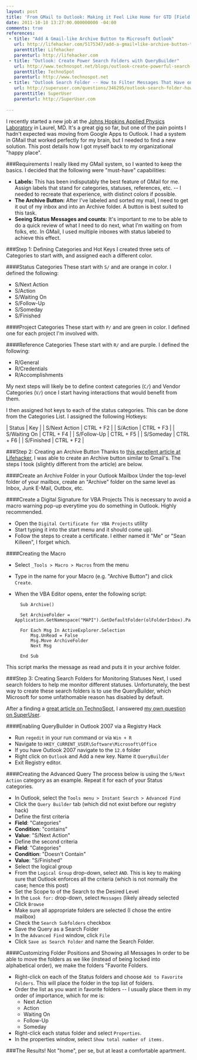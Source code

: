 ```yaml
---
layout: post
title: 'From GMail to Outlook: Making it Feel Like Home for GTD [Field Notes]'
date: 2011-10-18 13:27:00.000000000 -04:00
comments: true
references: 
 - title: "Add A Gmail-like Archive Button to Microsoft Outlook"
   url: http://lifehacker.com/5175347/add-a-gmail+like-archive-button-to-microsoft-outlook
   parenttitle: Lifehacker
   parenturl: http://lifehacker.com
 - title: "Outlook: Create Power Search Folders with QueryBuilder"
   url: http://www.technospot.net/blogs/outlook-create-powerful-search-folders-with-query-builder/
   parenttitle: TechnoSpot
   parenturl: http://www.technospot.net
 - title: "Outlook Search Folder -- How to Filter Messages That Have one Category but Don't Have Another?"
   url: http://superuser.com/questions/346295/outlook-search-folder-how-to-filter-messages-that-have-one-category-but-dont
   parenttitle: SuperUser
   parenturl: http://SuperUser.com
   
---
```

I recently started a new job at the [Johns Hopkins Applied Physics Laboratory] in Laurel, MD. It's a great gig so far, but one of the pain points I hadn't expected was moving from Google Apps to Outlook. I had a system in GMail that worked perfectly for my brain, but I needed to find a new solution. This post details how I got myself back to my organizational "happy place".

###Requirements
I really liked my GMail system, so I wanted to keep the basics. I decided that the following were "must-have" capabilities:

* **Labels:** This has been indisputably the best feature of GMail for me. Assign labels that stand for categories, statuses, references, etc. -- I needed to recreate that experience, with distinct colors if possible.
* **The Archive Button:** After I've labeled and sorted my mail, I need to get it out of my inbox and into an Archive folder. A button is best suited to this task.
* **Seeing Status Messages and counts**: It's important to me to be able to do a quick review of what I need to do next, what I'm waiting on from folks, etc. In GMail, I used multiple inboxes with status labeled to achieve this effect. 

###Step 1: Defining Categories and Hot Keys
I created three sets of Categories to start with, and assigned each a different color.

####Status Categories
These start with `S/` and are orange in color. I defined the following:

* S/Next Action
* S/Action
* S/Waiting On
* S/Follow-Up
* S/Someday
* S/Finished

####Project Categories
These start with `P/` and are green in color. I defined one for each project I'm involved with.

####Reference Categories
These start with `R/` and are purple. I defined the following:

* R/General
* R/Credentials
* R/Accomplishments

My next steps will likely be to define context categories (`C/`) and Vendor Categories (`V/`) once I start having interactions that would benefit from them.

I then assigned hot keys to each of the status categories. This can be done from the Categories List. I assigned the following Hotkeys:

| Status | Key |
| S/Next Action | CTRL + F2 |
| S/Action | CTRL + F3 | 
| S/Waiting On | CTRL + F4 |
| S/Follow-Up | CTRL + F5 |
| S/Someday | CTRL + F6 |
| S/Finished | CTRL + F2 |

###Step 2: Creating an Archive Button
Thanks to [this excellent article at Lifehacker], I was able to create an Archive button similar to Gmail's. The steps I took (slightly different from the article) are below.

####Create an Archive Folder in your Outlook Mailbox
Under the top-level folder of your mailbox, create an "Archive" folder on the same level as Inbox, Junk E-Mail, Outbox, etc.

####Create a Digital Signature for VBA Projects
This is necessary to avoid a macro warning pop-up everytime you do something in Outlook. Highly recommended.

* Open the `Digital Certificate for VBA Projects` utility 
 * Start typing it into the start menu and it should come up).
* Follow the steps to create a certificate. I either named it "Me" or "Sean Killeen", I forget which.

####Creating the Macro
* Select `_Tools > Macro > Macros` from the menu
* Type in the name for your Macro (e.g. "Archive Button") and click `Create`.
* When the VBA Editor opens, enter the following script:

        Sub Archive()
        
        Set ArchiveFolder = Application.GetNamespace("MAPI").GetDefaultFolder(olFolderInbox).Parent.Folders("Archive")
        
        For Each Msg In ActiveExplorer.Selection
            Msg.UnRead = False
            Msg.Move ArchiveFolder
            Next Msg
        
        End Sub

This script marks the message as read and puts it in your archive folder.

###Step 3: Creating Search Folders for Monitoring Statuses
Next, I used search folders to help me monitor different statuses. Unfortunately, the best way to create these search folders is to use the QueryBuilder, which Microsoft for some unfathomable reason has disabled by default.

After a finding a [great article on TechnoSpot], I answered [my own question on SuperUser].

####Enabling QueryBuilder in Outlook 2007 via a Registry Hack
* Run `regedit` in your run command or via `Win + R`
* Navigate to `HKEY_CURRENT_USER\Software\Microsoft\Office`
* If you have Outlook 2007 navigate to the `12.0` folder
* Right click on `Outlook` and Add a new key. Name it `QueryBuilder`
* Exit Registry editor.

####Creating the Advanced Query
The process below is using the `S/Next Action` category as an example. Repeat it for each of your Status categories.

* In Outlook, select the `Tools menu > Instant Search > Advanced Find`
* Click the `Query Builder` tab (which did not exist before our registry hack)
* Define the first criteria
 * **Field**: "Categories"
 * **Condition**: "contains"
 * **Value**: "S/Next Action"
* Define the second criteria
 * **Field**: "Categories"
 * **Condition**: "Doesn't Contain"
 * **Value**: "S/Finished"
* Select the logical group
 * From the `Logical Group` drop-down, select `AND`. This is key to making sure that Outlook enforces all the criteria (which is not normally the case; hence this post)
* Set the Scope to of the Search to the Desired Level
 * In the `Look for:` drop-down, select `Messages` (likely already selected
 * Click `Browse`
 * Make sure all appropriate folders are selected (I chose the entire mailbox)
 * Check the `Search Subfolders` checkbox
* Save the Query as a Search Folder
 * In the `Advanced Find` window, click `File`
 * Click `Save as Search Folder` and name the Search Folder.
  
####Customizing Folder Positions and Showing all Messages
In order to be able to move the folders as we like (instead of being locked into alphabetical order), we make the folders "Favorite Folders.

* Right-click on each of the Status folders and choose `Add to Favorite Folders`. This will place the folder in the top list of folders.
* Order the list as you want in favorite folders -- I usually place them in my order of importance, which for me is:
	* Next Action
	* Action
	* Waiting On
	* Follow-Up
	* Someday
* Right-click each status folder and select `Properties`. 
* In the properties window, select `Show total number of items.`

###The Results!
Not "home", per se, but at least a comfortable apartment.

[Johns Hopkins Applied Physics Laboratory]: http://jhuapl.edu/
[this excellent article at Lifehacker]: http://lifehacker.com/5175347/add-a-gmail+like-archive-button-to-microsoft-outlook
[great article on TechnoSpot]: http://www.technospot.net/blogs/outlook-create-powerful-search-folders-with-query-builder/
[my own question on SuperUser]: http://superuser.com/questions/346295/outlook-search-folder-how-to-filter-messages-that-have-one-category-but-dont
